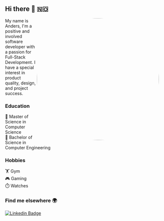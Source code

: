 ## Hi there 👋 🇳🇴
<img align="right" src="https://user-images.githubusercontent.com/31239471/115021641-80fc7100-9ebc-11eb-903c-5bec3ca270bf.gif" height="400" style="border-radius:50%"/>
My name is Anders, I'm a positive and involved software developer with a passion for Full-Stack Development. I have a special interest in product quality, design, and project success.

### Education
🏫 Master of Science in Computer Science\
🏫 Bachelor of Science in Computer Engineering

### Hobbies
🏋️ Gym\
🎮 Gaming\
⏱️ Watches


### Find me elsewhere 🌍
[![Linkedin Badge](https://img.shields.io/badge/-LinkedIn-blue?style=flat-square&logo=Linkedin&logoColor=white&link=https://www.linkedin.com/in/anders-mæhlum-halvorsen-653803130/)](https://www.linkedin.com/in/anders-mæhlum-halvorsen-653803130/)
